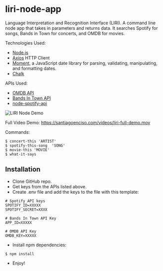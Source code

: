 # liri-node-app

Language Interpretation and Recognition Interface (LIRI). A command line node app that takes in parameters and returns data. It searches Spotify for songs, Bands in Town for concerts, and OMDB for movies. 

Technologies Used:
- [Node.js](https://nodejs.org/en/)
- [Axios](https://www.npmjs.com/package/axios) HTTP Client
- [Moment](https://www.npmjs.com/package/moment), a JavaScript date library for parsing, validating, manipulating, and formatting dates.
- [Chalk](https://www.npmjs.com/package/chalk)

APIs Used:
- [OMDB API](http://www.omdbapi.com/)
- [Bands In Town API](http://www.artists.bandsintown.com/bandsintown-api)
- [node-spotify-api ](https://www.npmjs.com/package/node-spotify-api)

![LIRI Node Demo](https://santiagoenciso.com/img/liriDemo.gif "LIRI Node Demo")

Full Video Demo: https://santiagoenciso.com/videos/liri-full-demo.mov

Commands:

```
$ concert-this 'ARTIST'
$ spotify-this-song  'SONG'
$ movie-this 'MOVIE'
$ what-it-says
```

## Installation

- Clone GitHub repo.
- Get keys from the APIs listed above.
- Create .env file and add the keys to the file with this template:

```
# Spotify API keys
SPOTIFY_ID=XXXXX
SPOTIFY_SECRET=XXXX

# Bands In Town API Key
APP_ID=XXXXX

# OMDB API Key
OMDB_KEY=XXXXX

```

- Install npm dependencies:

```
$ npm install
```
- Enjoy!
